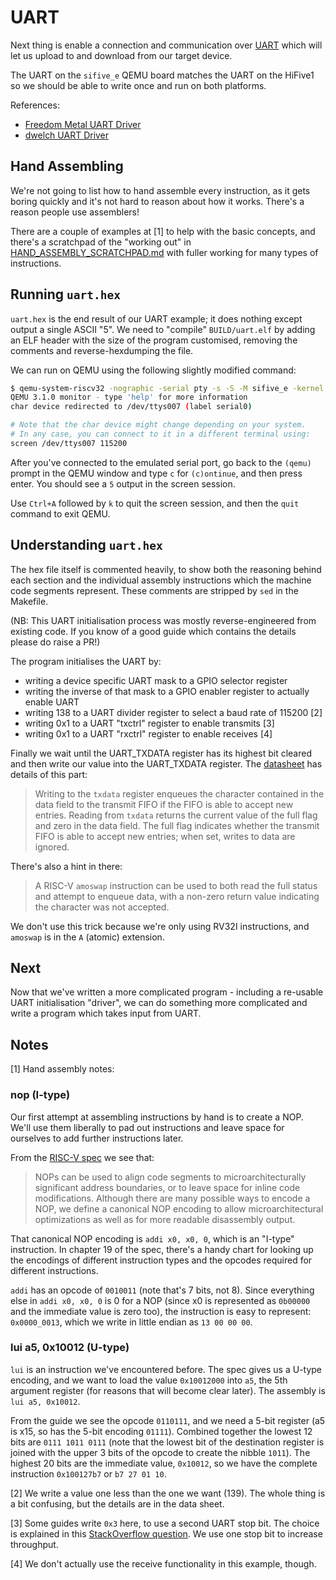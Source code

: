 # UART

Next thing is enable a connection and communication over [UART](https://en.wikipedia.org/wiki/Universal_asynchronous_receiver-transmitter) which will let us upload to and download from our target device.

The UART on the `sifive_e` QEMU board matches the UART on the HiFive1 so we should be able to write once and run on both platforms.

References:

- [Freedom Metal UART Driver](https://github.com/sifive/freedom-metal/blob/6d69e6d48babe4472a6f4671b832cb7df941f274/src/drivers/sifive%2Cuart0.c)
- [dwelch UART Driver](https://github.com/dwelch67/sifive_samples/blob/e93a68e4dfed9f0cc5e3d23cc4ac7c4176f15b98/hifive1/uart02/notmain.c)

## Hand Assembling

We're not going to list how to hand assemble every instruction, as it gets boring quickly and it's not hard to reason about how it works. There's a reason people use assemblers!

There are a couple of examples at [1] to help with the basic concepts, and there's a scratchpad of the "working out" in [HAND_ASSEMBLY_SCRATCHPAD.md](../guides/HAND_ASSEMBLY_SCRATCHPAD.md) with fuller working for many types of instructions.

## Running `uart.hex`

`uart.hex` is the end result of our UART example; it does nothing except output a single ASCII "5". We need to "compile" `BUILD/uart.elf` by adding an ELF header with the size of the program customised, removing the comments and reverse-hexdumping the file.

We can run on QEMU using the following slightly modified command:

```bash
$ qemu-system-riscv32 -nographic -serial pty -s -S -M sifive_e -kernel BUILD/uart.elf
QEMU 3.1.0 monitor - type 'help' for more information
char device redirected to /dev/ttys007 (label serial0)

# Note that the char device might change depending on your system.
# In any case, you can connect to it in a different terminal using:
screen /dev/ttys007 115200
```

After you've connected to the emulated serial port, go back to the `(qemu)` prompt in the QEMU window and type `c` for `(c)ontinue`, and then press enter. You should see a `5` output in the screen session.

Use `Ctrl+A` followed by `k` to quit the screen session, and then the `quit` command to exit QEMU.

## Understanding `uart.hex`

The hex file itself is commented heavily, to show both the reasoning behind each section and the individual assembly instructions which the machine code segments represent. These comments are stripped by `sed` in the Makefile.

(NB: This UART initialisation process was mostly reverse-engineered from existing code. If you know of a good guide which contains the details please do raise a PR!)

The program initialises the UART by:

- writing a device specific UART mask to a GPIO selector register
- writing the inverse of that mask to a GPIO enabler register to actually enable UART
- writing 138 to a UART divider register to select a baud rate of 115200 [2]
- writing 0x1 to a UART "txctrl" register to enable transmits [3]
- writing 0x1 to a UART "rxctrl" register to enable receives [4]

Finally we wait until the UART\_TXDATA register has its highest bit cleared and then write our value into the UART\_TXDATA register. The [datasheet](https://sifive.cdn.prismic.io/sifive%2F4d063bf8-3ae6-4db6-9843-ee9076ebadf7_fe310-g000.pdf) has details of this part:

> Writing to the `txdata` register enqueues the character contained in the data field to the transmit FIFO if the FIFO is able to accept new entries. Reading from `txdata` returns the current value of the full flag and zero in the data field.
> The full flag indicates whether the transmit FIFO is able to accept new entries; when set, writes to data are ignored.

There's also a hint in there:

> A RISC-V `amoswap` instruction can be used to both read the full status and attempt to enqueue data, with a non-zero return value indicating the character was not accepted.

We don't use this trick because we're only using RV32I instructions, and `amoswap` is in the `A` (atomic) extension.

## Next

Now that we've written a more complicated program - including a re-usable UART initialisation "driver", we can do something more complicated and write a program which takes input from UART.

## Notes

[1] Hand assembly notes:

### nop (I-type)

Our first attempt at assembling instructions by hand is to create a NOP. We'll use them liberally to pad out instructions and leave space for ourselves to add further instructions later.

From the [RISC-V spec](https://content.riscv.org/wp-content/uploads/2017/05/riscv-spec-v2.2.pdf) we see that:

> NOPs can be used to align code segments to microarchitecturally significant address boundaries, or to leave space for inline code modifications. Although there are many possible ways to encode a NOP, we define a canonical NOP encoding to  allow microarchitectural optimizations as well as for more readable disassembly output.

That canonical NOP encoding is `addi x0, x0, 0`, which is an "I-type" instruction. In chapter 19 of the spec, there's a handy chart for looking up the encodings of different instruction types and the opcodes required for different instructions.

`addi` has an opcode of `0010011` (note that's 7 bits, not 8). Since everything else in `addi x0, x0, 0` is 0 for a NOP (since x0 is represented as `0b00000` and the immediate value is zero too), the instruction is easy to represent: `0x0000_0013`, which we write in little endian as `13 00 00 00`.

### lui a5, 0x10012 (U-type)

`lui` is an instruction we've encountered before. The spec gives us a U-type encoding, and we want to load the value `0x10012000` into `a5`, the 5th argument register (for reasons that will become clear later). The assembly is `lui a5, 0x10012`.

From the guide we see the opcode `0110111`, and we need a 5-bit register (a5 is x15, so has the 5-bit encoding `01111`). Combined together the lowest 12 bits are `0111 1011 0111` (note that the lowest bit of the destination register is joined with the upper 3 bits of the opcode to create the nibble `1011`). The highest 20 bits are the immediate value, `0x10012`, so we have the complete instruction `0x100127b7` or `b7 27 01 10`.

[2] We write a value one less than the one we want (139). The whole thing is a bit confusing, but the details are in the data sheet.

[3] Some guides write `0x3` here, to use a second UART stop bit. The choice is explained in this [StackOverflow question](https://electronics.stackexchange.com/questions/29945/one-or-two-uart-stop-bits). We use one stop bit to increase throughput.

[4] We don't actually use the receive functionality in this example, though.
